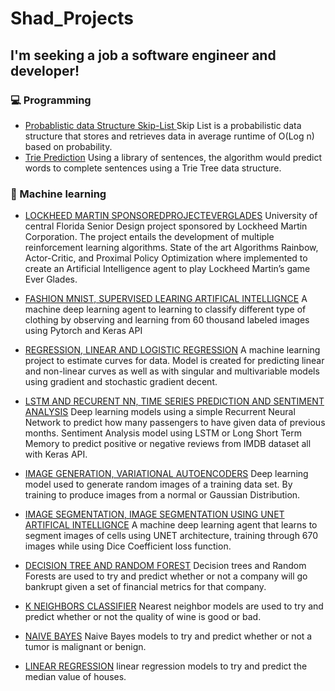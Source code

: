 # Shad_Projects

## I'm seeking a job a software engineer and developer!

### :computer:  Programming

<!-- BASIC:START -->
- [Probablistic data Structure Skip-List ](https://github.com/ShadSGitHub/Shad_Projects/blob/main/SkipList-5%20(2).java)
    Skip List is a probabilistic data structure that stores and retrieves data in average runtime of O(Log n) based on probability.
 - [Trie Prediction](https://github.com/ShadSGitHub/Shad_Projects/blob/main/TriePrediction%20(4).c)
    Using a library of sentences, the algorithm would predict words to complete sentences using a Trie Tree data structure.
<!-- BASIC:END -->
### :robot: Machine learning
<!-- MACHINE LEARNING:START -->
- [LOCKHEED MARTIN SPONSOREDPROJECTEVERGLADES](https://github.com/ShadSGitHub/Shad_Projects/tree/main/EverGlades)
    University of central Florida Senior Design project sponsored by Lockheed Martin Corporation. The project entails the development of multiple reinforcement learning                algorithms. State of the art Algorithms Rainbow, Actor-Critic, and Proximal Policy Optimization where implemented to create an Artificial Intelligence agent to play Lockheed       Martin’s game Ever Glades.
- [FASHION MNIST, SUPERVISED LEARING ARTIFICAL INTELLIGNCE](https://github.com/ShadSGitHub/Shad_Projects/tree/main/Fashion_MNIST)
    A machine deep learning agent to learning to classify different type of clothing by observing and learning from 60 thousand labeled images using Pytorch and Keras API
- [REGRESSION, LINEAR AND LOGISTIC REGRESSION](https://github.com/ShadSGitHub/Shad_Projects/tree/main/REGRESSION)
    A machine learning project to estimate curves for data. Model is created for predicting linear and non-linear curves as well as with singular and multivariable models using        gradient and stochastic gradient decent.
- [LSTM AND RECURENT NN, TIME SERIES PREDICTION AND SENTIMENT ANALYSIS](https://github.com/ShadSGitHub/Shad_Projects/tree/main/Recurrent%20Neural%20Network)
    Deep learning models using a simple Recurrent Neural Network to predict how many passengers to have given data of previous months. Sentiment Analysis model using LSTM or Long      Short Term Memory to predict positive or negative reviews from IMDB dataset all with Keras API.
- [IMAGE GENERATION, VARIATIONAL AUTOENCODERS](https://github.com/ShadSGitHub/Shad_Projects/tree/main/AutoEncoder)
    Deep learning model used to generate random images of a training data set. By training to produce images from a normal or Gaussian Distribution. 
- [IMAGE SEGMENTATION, IMAGE SEGMENTATION USING UNET ARTIFICAL INTELLIGNCE](https://github.com/ShadSGitHub/Shad_Projects/blob/main/unet.py)
    A machine deep learning agent that learns to segment images of cells using UNET architecture, training through 670 images while using Dice Coefficient loss function.
    
- [DECISION TREE AND RANDOM FOREST](https://github.com/ShadSGitHub/Shad_Projects/blob/main/DecisionTree_RandomForest.ipynb)
    Decision trees and Random Forests are used to try and predict whether or not a company will go bankrupt given a set of financial metrics for that company.
    
- [K NEIGHBORS CLASSIFIER](https://github.com/ShadSGitHub/Shad_Projects/blob/main/KNeighborsClassifier.ipynb)
    Nearest neighbor models are used to try and predict whether or not the quality of wine is good or bad.
    
- [NAIVE BAYES](https://github.com/ShadSGitHub/Shad_Projects/blob/main/NaiveBayes.ipynb)
    Naive Bayes models to try and predict whether or not a tumor is malignant or benign.
    
- [LINEAR REGRESSION](https://github.com/ShadSGitHub/Shad_Projects/blob/main/LinearRegression.ipynb)
    linear regression models to try and predict the median value of houses.
<!-- MACHINE LEARNING:END -->
